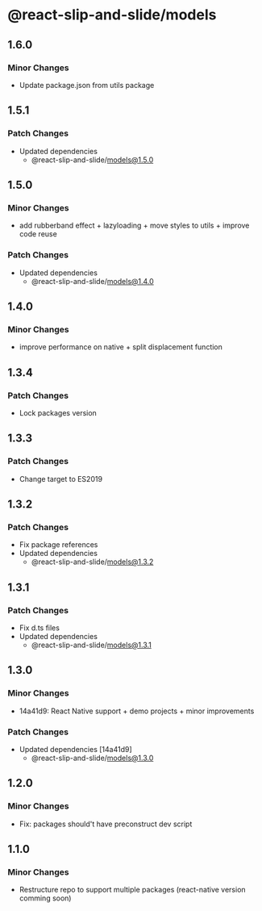 # @react-slip-and-slide/models

## 1.6.0

### Minor Changes

- Update package.json from utils package

## 1.5.1

### Patch Changes

- Updated dependencies
  - @react-slip-and-slide/models@1.5.0

## 1.5.0

### Minor Changes

- add rubberband effect + lazyloading + move styles to utils + improve code reuse

### Patch Changes

- Updated dependencies
  - @react-slip-and-slide/models@1.4.0

## 1.4.0

### Minor Changes

- improve performance on native + split displacement function

## 1.3.4

### Patch Changes

- Lock packages version

## 1.3.3

### Patch Changes

- Change target to ES2019

## 1.3.2

### Patch Changes

- Fix package references
- Updated dependencies
  - @react-slip-and-slide/models@1.3.2

## 1.3.1

### Patch Changes

- Fix d.ts files
- Updated dependencies
  - @react-slip-and-slide/models@1.3.1

## 1.3.0

### Minor Changes

- 14a41d9: React Native support + demo projects + minor improvements

### Patch Changes

- Updated dependencies [14a41d9]
  - @react-slip-and-slide/models@1.3.0

## 1.2.0

### Minor Changes

- Fix: packages should't have preconstruct dev script

## 1.1.0

### Minor Changes

- Restructure repo to support multiple packages (react-native version comming soon)
